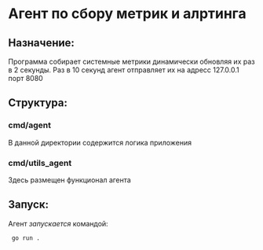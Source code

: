 # Агент по сбору метрик и алртинга
## Назначение:
Программа собирает системные метрики динамически обновляя их раз в 2 секунды. 
Раз в 10 секунд агент отправляет их на адресс 127.0.0.1 порт 8080

## Структура:

### cmd/agent
В данной директории содержится логика приложения


### cmd/utils_agent

Здесь размещен функционал агента

## Запуск:

Агент *запускается* командой:

     go run .

